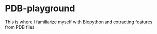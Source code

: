 # PDB-playground 
This is where I familiarize myself with Biopython and extracting features from PDB files
